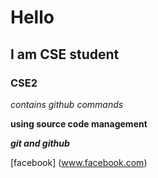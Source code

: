 # Hello
##  I am CSE student
### CSE2
*contains github commands*

**using source code management**

***git and github***

[facebook] (www.facebook.com)
